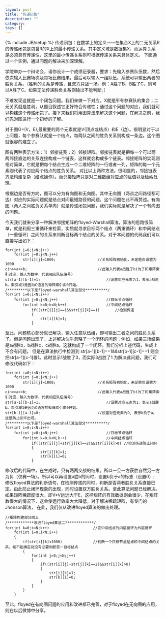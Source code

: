 ```yaml
---
layout: post
title: "传递闭包"
description: ""
category: 
tags: []
---
```

{% include JB/setup %}
传递闭包：在数学上的定义——在集合X上的二元关系R的传递闭包是包含R的X上的最小传递关系。其中定义域是数据集X，而运算关系是必须具有传递性，这里的最小传递关系则可根据传递关系来具体定义。
下面通过一个实例，通过问题的解决来加深理解。

学院举办一个辩论会，请你设计一个成绩记录器，要求：先输入参赛队伍数，然后依次输入比赛场次及每场比赛结果，最后可以输入一组队伍，系统可以输出两者的胜负关系。（胜利的关系是传递，且双方只战一场。例：A胜了B，B胜了C，则可以A胜了C。如果无法传递胜负关系则输出不能判断。）

不难发现这就是一个闭包问题。我们来做一下对应。X就是所有参赛队的集合；二元关系就是胜利，从题目叙述它正好符合传递性；通过这个问题的对应，我们就可以构建这个传递闭包了。接下来我们将用图算法来解决这个问题，在解决之前，我们先对图进行一个初步的了解。

对于图G=(V，E),最重要的两个元素就是V(顶点或结点）和E（边）。很明显对于以上问题，每个参赛队就是一个结点，每两队之间的胜负关系则构成一条边，这个图就很容的建立了。

图有两种表示方法：1）邻接链表；2）邻接矩阵。邻接链表就是把每一个可以两两邻接直达的关系连接构成一个链表，这样就会构成多个链表。邻接矩阵的实现则相对简单，它就是把每个结点生成一个二维矩阵的一行或者一列，矩阵的每一个元素则代表了对应两个结点的胜负关系。
对比以上两种方法，很明显的，邻接链表方法构建复杂（结点操作）。而邻接矩阵只是对二维数组对应点的赋值以及检索处理。

根据边是否有方向，图可以分为有向图和无向图。其中无向图（两点之间路径都可达）对应的实际问题就是结点对间最短路径的问题，这个问题在此不再赘述。有向图（两人之间胜负关系单向）就是传递闭包问题，我们实际就是解决了一个有向图的问题。

今天我们就来分享一种解决邻接矩阵的floyed-Warshall算法。算法的思路很简单，就是利用三重循环来检索，实质就寻求目标两个结点（两重循环）和中间结点（一重循环）之间的关系来判断目标两个结点的关系。对于本问题的代码我们可以直接写出如下：

	for(int i=0;i<N;i++)
		for(int j=0;j<N;j++)
			str[i][j]=1000; 				  //关系矩阵初始化，未定胜负设置为1000
	cin>>a>>b;  							  //此输入代表a战胜了b(为了和矩阵索引对应，输入为数字，代表相应队伍编号)
	str[a-1][b-1]=1;        					  //设置对应元素为1，表示a战胜b。索引减1是因为C语言的矩阵索引由0开始。
	/*********以下是floyed-warshall算法部分**********/
	for(int i=0;i<N;i++)    
		for(int j=0;j<N;j++) 					  //目标节点循环
			for(int k=0;k<N;k++) 				  //中间结点循环
				if((str[i][j]==1&&str[j][k]==1)  	  //检测传递
				{
					str[i][k]=1;
				}
	
	
至此，问题核心部分就已解决，输入任意队伍组，即可输出二者之间的胜负关系了。但是问题出现了，上述解决似乎忽略了一个闭环的问题；例如，如果三场结果是a战胜b，b战胜c，c战胜a，这就构成了一个闭环。我们分析上述代码，生成上不会有问题，
但是在算法执行中检测到	str[a-1][b-1]==1&&str[b-1][c-1]==1 则会把str[a-1][c-1]置1。此时显示1战胜了3，而实际3战胜了1.为解决此问题，我们可修改代码如下：

	for(int i=0;i<N;i++)
		for(int j=0;j<N;j++)
			str[i][j]=1000; 				  //关系矩阵初始化，未定胜负设置为1000
	cin>>a>>b;  							  //此输入代表a战胜了b(为了和矩阵索引对应，输入为数字，代表相应队伍编号)
	str[a-1][b-1]=1;        					  //设置对应元素为1，表示a战胜b。索引减1是因为C语言的矩阵索引由0开始。
	str[b-1][a-1]=0;						  //设置对应元素为O, 表示b负于a。这是防止闭环出现。
	/*********以下是floyed-warshall算法部分**********/
	for(int i=0;i<N;i++)    
		for(int j=0;j<N;j++) 					  //目标节点循环
			for(int k=0;k<N;k++) 				  //中间结点循环
				if((str[i][j]+str[j][k]==2)&&str[i][k]>0) //检测传递防止闭环
				{
					str[i][k]=1;
					str[k][i]=0;
				}

修改后的代码中，在生成时，只有两两交战的结果，所以一旦一方获胜自然另一方为负（仅赛一场）。所以可以再设置a胜b的同时，设置b负于a的标志（设置0）;
修改floyed算法的判断语句，在检测传递的同时，判断是否两者胜负关系直接已定。由此防止闭环现象的出现，同时设置双方胜负关系。至此算法问题已经解决。
如果矩阵稀疏度很大，即V*V远远大于E，这样矩阵的有效数据则会很少，在矩阵数很大的情况下，这会使运行效率大大降低。对于解决稀疏矩阵，有专门的Jhonson算法，
在此，我们仅从改进floyed算法的做出处理。

	//矩阵构建部分同上
	/************改进floyed算法二*************/
	for(int k=0;k<N;k++)					//变中间结点的内层循环为外层循环
		for(int i=0;i<N;i++)				
		{
			if(str[i][k]<1000)				//判断一个目标节点结点和中间结点的关系，如不能确定则没有必要判断另一目标结点
			{
				for(int j=0;j<N;j++)
				{
					if((str[i][j]+str[j][k]==2)&&str[i][k]>0)
					{
						str[i][k]=1;
						str[k][i]=0;
					}
				}
			}
		}
	
至此，floyed在有向图问题的应用和改进都已完善，对于floyed在无向图的应用，则在以后微博中分享。

